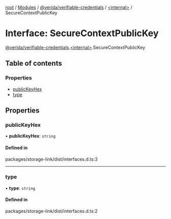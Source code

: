 [root](../README.md) / [Modules](../modules.md) / [@verida/verifiable-credentials](../modules/verida_verifiable_credentials.md) / [<internal\>](../modules/verida_verifiable_credentials._internal_.md) / SecureContextPublicKey

# Interface: SecureContextPublicKey

[@verida/verifiable-credentials](../modules/verida_verifiable_credentials.md).[<internal\>](../modules/verida_verifiable_credentials._internal_.md).SecureContextPublicKey

## Table of contents

### Properties

- [publicKeyHex](verida_verifiable_credentials._internal_.SecureContextPublicKey.md#publickeyhex)
- [type](verida_verifiable_credentials._internal_.SecureContextPublicKey.md#type)

## Properties

### publicKeyHex

• **publicKeyHex**: `string`

#### Defined in

packages/storage-link/dist/interfaces.d.ts:3

___

### type

• **type**: `string`

#### Defined in

packages/storage-link/dist/interfaces.d.ts:2
